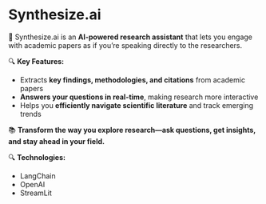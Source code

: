 # Synthesize.ai

🚀 Synthesize.ai is an **AI-powered research assistant** that lets you engage with academic papers as if you’re speaking directly to the researchers.

🔍 **Key Features:**

- Extracts **key findings, methodologies, and citations** from academic papers
- **Answers your questions in real-time**, making research more interactive
- Helps you **efficiently navigate scientific literature** and track emerging trends

📚 **Transform the way you explore research—ask questions, get insights, and stay ahead in your field.**

🔍 **Technologies:**

- LangChain
- OpenAI
- StreamLit
